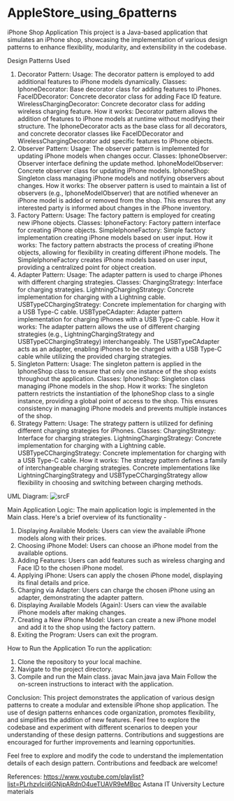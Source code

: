 # AppleStore_using_6patterns

iPhone Shop Application
This project is a Java-based application that simulates an iPhone shop, showcasing the implementation of various design patterns to enhance flexibility, modularity, and extensibility in the codebase.

Design Patterns Used

1. Decorator Pattern:
Usage: The decorator pattern is employed to add additional features to iPhone models dynamically.
Classes:
IphoneDecorator: Base decorator class for adding features to iPhones.
FaceIDDecorator: Concrete decorator class for adding Face ID feature.
WirelessChargingDecorator: Concrete decorator class for adding wireless charging feature.
How it works: Decorator pattern allows the addition of features to iPhone models at runtime without modifying their structure. The IphoneDecorator acts as the base class for all decorators, and concrete decorator classes like FaceIDDecorator and WirelessChargingDecorator add specific features to iPhone objects.
2. Observer Pattern:
Usage: The observer pattern is implemented for updating iPhone models when changes occur.
Classes:
IphoneObserver: Observer interface defining the update method.
IphoneModelObserver: Concrete observer class for updating iPhone models.
IphoneShop: Singleton class managing iPhone models and notifying observers about changes.
How it works: The observer pattern is used to maintain a list of observers (e.g., IphoneModelObserver) that are notified whenever an iPhone model is added or removed from the shop. This ensures that any interested party is informed about changes in the iPhone inventory.
3. Factory Pattern:
Usage: The factory pattern is employed for creating new iPhone objects.
Classes:
IphoneFactory: Factory pattern interface for creating iPhone objects.
SimpleIphoneFactory: Simple factory implementation creating iPhone models based on user input.
How it works: The factory pattern abstracts the process of creating iPhone objects, allowing for flexibility in creating different iPhone models. The SimpleIphoneFactory creates iPhone models based on user input, providing a centralized point for object creation.
4. Adapter Pattern:
Usage: The adapter pattern is used to charge iPhones with different charging strategies.
Classes:
ChargingStrategy: Interface for charging strategies.
LightningChargingStrategy: Concrete implementation for charging with a Lightning cable.
USBTypeCChargingStrategy: Concrete implementation for charging with a USB Type-C cable.
USBTypeCAdapter: Adapter pattern implementation for charging iPhones with a USB Type-C cable.
How it works: The adapter pattern allows the use of different charging strategies (e.g., LightningChargingStrategy and USBTypeCChargingStrategy) interchangeably. The USBTypeCAdapter acts as an adapter, enabling iPhones to be charged with a USB Type-C cable while utilizing the provided charging strategies.
5. Singleton Pattern:
Usage: The singleton pattern is applied in the IphoneShop class to ensure that only one instance of the shop exists throughout the application.
Classes:
IphoneShop: Singleton class managing iPhone models in the shop.
How it works: The singleton pattern restricts the instantiation of the IphoneShop class to a single instance, providing a global point of access to the shop. This ensures consistency in managing iPhone models and prevents multiple instances of the shop.
6. Strategy Pattern:
Usage: The strategy pattern is utilized for defining different charging strategies for iPhones.
Classes:
ChargingStrategy: Interface for charging strategies.
LightningChargingStrategy: Concrete implementation for charging with a Lightning cable.
USBTypeCChargingStrategy: Concrete implementation for charging with a USB Type-C cable.
How it works: The strategy pattern defines a family of interchangeable charging strategies. Concrete implementations like LightningChargingStrategy and USBTypeCChargingStrategy allow flexibility in choosing and switching between charging methods.

UML Diagram:
![srcF](https://github.com/AlikhanMDos/AppleStore_using_6patterns/assets/122694328/e8e080b6-54ce-4ee9-853c-b1401cacb803)


Main Application Logic:
The main application logic is implemented in the Main class. 
Here's a brief overview of its functionality - 
1. Displaying Available Models: Users can view the available iPhone models along with their prices.
2. Choosing iPhone Model: Users can choose an iPhone model from the available options.
3. Adding Features: Users can add features such as wireless charging and Face ID to the chosen iPhone model.
4. Applying iPhone: Users can apply the chosen iPhone model, displaying its final details and price.
5. Charging via Adapter: Users can charge the chosen iPhone using an adapter, demonstrating the adapter pattern.
6. Displaying Available Models (Again): Users can view the available iPhone models after making changes.
7. Creating a New iPhone Model: Users can create a new iPhone model and add it to the shop using the factory pattern.
8. Exiting the Program: Users can exit the program.

How to Run the Application
To run the application:
1. Clone the repository to your local machine.
2. Navigate to the project directory.
3. Compile and run the Main class.
  javac Main.java
  java Main
Follow the on-screen instructions to interact with the application.

Conclusion:
This project demonstrates the application of various design patterns to create a modular and extensible iPhone shop application. The use of design patterns enhances code organization, promotes flexibility, and simplifies the addition of new features. Feel free to explore the codebase and experiment with different scenarios to deepen your understanding of these design patterns. Contributions and suggestions are encouraged for further improvements and learning opportunities.



Feel free to explore and modify the code to understand the implementation details of each design pattern. Contributions and feedback are welcome!



References:
https://www.youtube.com/playlist?list=PLrhzvIcii6GNjpARdnO4ueTUAVR9eMBpc
Astana IT University Lecture materials
